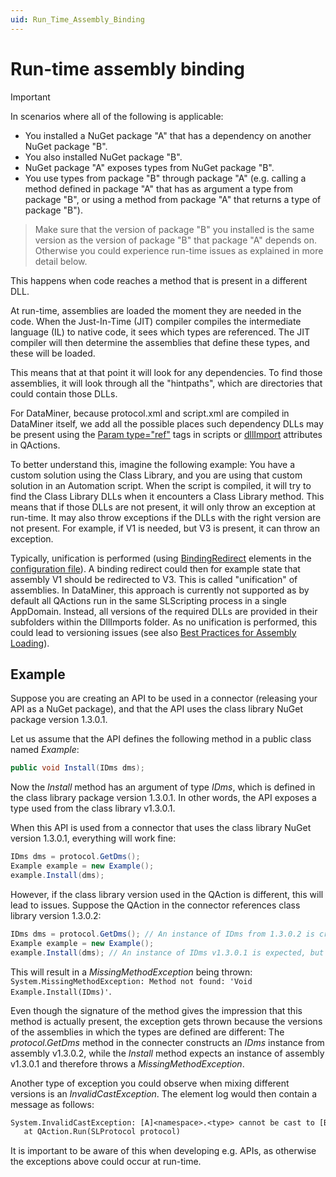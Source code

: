 ```yaml
---
uid: Run_Time_Assembly_Binding
---
```


# Run-time assembly binding

> [!IMPORTANT]
> In scenarios where all of the following is applicable:
>
> - You installed a NuGet package "A" that has a dependency on another NuGet package "B".
> - You also installed NuGet package "B".
> - NuGet package "A" exposes types from NuGet package "B".
> - You use types from package "B" through package "A" (e.g. calling a method defined in package "A" that has as argument a type from package "B", or using a method from package "A" that returns a type of package "B").

> Make sure that the version of package "B" you installed is the same version as the version of package "B" that package "A" depends on. Otherwise you could experience run-time issues as explained in more detail below.

This happens when code reaches a method that is present in a different DLL.

At run-time, assemblies are loaded the moment they are needed in the code. When the Just-In-Time (JIT) compiler compiles the intermediate language (IL) to native code, it sees which types are referenced. The JIT compiler will then determine the assemblies that define these types, and these will be loaded.

This means that at that point it will look for any dependencies. To find those assemblies, it will look through all the "hintpaths", which are directories that could contain those DLLs.

For DataMiner, because protocol.xml and script.xml are compiled in DataMiner itself, we add all the possible places such dependency DLLs may be present using the [Param type="ref"](xref:DMSScript.Script.Exe.Param-type) tags in scripts or [dllImport](xref:Protocol.QActions.QAction-dllImport) attributes in QActions.

To better understand this, imagine the following example: You have a custom solution using the Class Library, and you are using that custom solution in an Automation script. When the script is compiled, it will try to find the Class Library DLLs when it encounters a Class Library method. This means that if those DLLs are not present, it will only throw an exception at run-time. It may also throw exceptions if the DLLs with the right version are not present. For example, if V1 is needed, but V3 is present, it can throw an exception.

Typically, unification is performed (using [BindingRedirect](https://learn.microsoft.com/en-us/dotnet/framework/configure-apps/file-schema/runtime/bindingredirect-element) elements in the [configuration file](https://learn.microsoft.com/en-us/dotnet/framework/configure-apps/)). A binding redirect could then for example state that assembly V1 should be redirected to V3. This is called "unification" of assemblies. In DataMiner, this approach is currently not supported as by default all QActions run in the same SLScripting process in a single AppDomain. Instead, all versions of the required DLLs are provided in their subfolders within the DllImports folder. As no unification is performed, this could lead to versioning issues (see also [Best Practices for Assembly Loading](https://learn.microsoft.com/en-us/dotnet/framework/deployment/best-practices-for-assembly-loading#avoid_loading_multiple_versions)).

## Example

Suppose you are creating an API to be used in a connector (releasing your API as a NuGet package), and that the API uses the class library NuGet package version 1.3.0.1.

Let us assume that the API defines the following method in a public class named *Example*:

```csharp
public void Install(IDms dms);
```

Now the *Install* method has an argument of type *IDms*, which is defined in the class library package version 1.3.0.1. In other words, the API exposes a type used from the class library v1.3.0.1.

When this API is used from a connector that uses the class library NuGet version 1.3.0.1, everything will work fine:

```csharp
IDms dms = protocol.GetDms();
Example example = new Example();
example.Install(dms);
```

However, if the class library version used in the QAction is different, this will lead to issues. Suppose the QAction in the connector references class library version 1.3.0.2:

```csharp
IDms dms = protocol.GetDms(); // An instance of IDms from 1.3.0.2 is created.
Example example = new Example();
example.Install(dms); // An instance of IDms v1.3.0.1 is expected, but v1.3.0.2 is provided.
```

This will result in a *MissingMethodException* being thrown: `System.MissingMethodException: Method not found: 'Void Example.Install(IDms)'`.

Even though the signature of the method gives the impression that this method is actually present, the exception gets thrown because the versions of the assemblies in which the types are defined are different: The *protocol.GetDms* method in the connecter constructs an *IDms* instance from assembly v1.3.0.2, while the *Install* method expects an instance of assembly v1.3.0.1 and therefore throws a *MissingMethodException*.

Another type of exception you could observe when mixing different versions is an *InvalidCastException*. The element log would then contain a message as follows:

```txt
System.InvalidCastException: [A]<namespace>.<type> cannot be cast to [B]<namespace>.<type>. Type A originates from '<assemblyName>, Version=<assemblyVersion>, Culture=neutral, PublicKeyToken=null' in the context 'LoadNeither' in a byte array. Type B originates from '<assemblyName>, Version=<assemblyVersion>, Culture=neutral, PublicKeyToken=null' in the context 'LoadNeither' in a byte array.
   at QAction.Run(SLProtocol protocol)
```

It is important to be aware of this when developing e.g. APIs, as otherwise the exceptions above could occur at run-time.
